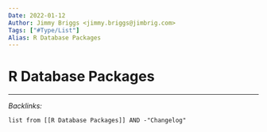 ```yaml
---
Date: 2022-01-12
Author: Jimmy Briggs <jimmy.briggs@jimbrig.com>
Tags: ["#Type/List"]
Alias: R Database Packages
---
```


# R Database Packages



***

*Backlinks:*

```dataview
list from [[R Database Packages]] AND -"Changelog"
```